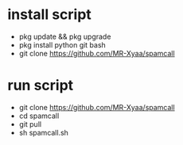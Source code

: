 # install script
- pkg update && pkg upgrade
- pkg install python git bash
- git clone https://github.com/MR-Xyaa/spamcall

# run script
- git clone https://github.com/MR-Xyaa/spamcall
- cd spamcall
- git pull
- sh spamcall.sh

